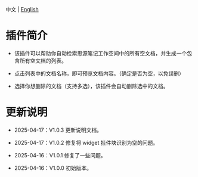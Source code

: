 中文 | [English](./README.md)

# 插件简介

- 该插件可以帮助你自动检索思源笔记工作空间中的所有空文档，并生成一个包含所有空文档的列表。

- 点击列表中的文档名称，即可预览文档内容。（确定是否为空，以免误删）

- 选择你想删除的文档（支持多选），该插件会自动删除选中的文档。


# 更新说明
- 2025-04-17：V1.0.3 更新说明文档。

- 2025-04-17：V1.0.2 修复将 widget 挂件块识别为空的问题。

- 2025-04-16：V1.0.1 修复了一些问题。

- 2025-04-16：V1.0.0 初始版本。